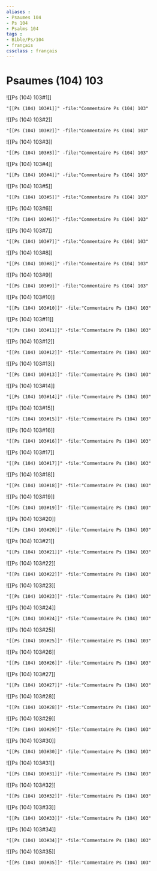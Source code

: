 ```yaml
---
aliases : 
- Psaumes 104
- Ps 104
- Psalms 104
tags : 
- Bible/Ps/104
- français
cssclass : français
---
```


# Psaumes (104) 103

![[Ps (104) 103#1]]

```query
"[[Ps (104) 103#1]]" -file:"Commentaire Ps (104) 103"
```

![[Ps (104) 103#2]]

```query
"[[Ps (104) 103#2]]" -file:"Commentaire Ps (104) 103"
```

![[Ps (104) 103#3]]

```query
"[[Ps (104) 103#3]]" -file:"Commentaire Ps (104) 103"
```

![[Ps (104) 103#4]]

```query
"[[Ps (104) 103#4]]" -file:"Commentaire Ps (104) 103"
```

![[Ps (104) 103#5]]

```query
"[[Ps (104) 103#5]]" -file:"Commentaire Ps (104) 103"
```

![[Ps (104) 103#6]]

```query
"[[Ps (104) 103#6]]" -file:"Commentaire Ps (104) 103"
```

![[Ps (104) 103#7]]

```query
"[[Ps (104) 103#7]]" -file:"Commentaire Ps (104) 103"
```

![[Ps (104) 103#8]]

```query
"[[Ps (104) 103#8]]" -file:"Commentaire Ps (104) 103"
```

![[Ps (104) 103#9]]

```query
"[[Ps (104) 103#9]]" -file:"Commentaire Ps (104) 103"
```

![[Ps (104) 103#10]]

```query
"[[Ps (104) 103#10]]" -file:"Commentaire Ps (104) 103"
```

![[Ps (104) 103#11]]

```query
"[[Ps (104) 103#11]]" -file:"Commentaire Ps (104) 103"
```

![[Ps (104) 103#12]]

```query
"[[Ps (104) 103#12]]" -file:"Commentaire Ps (104) 103"
```

![[Ps (104) 103#13]]

```query
"[[Ps (104) 103#13]]" -file:"Commentaire Ps (104) 103"
```

![[Ps (104) 103#14]]

```query
"[[Ps (104) 103#14]]" -file:"Commentaire Ps (104) 103"
```

![[Ps (104) 103#15]]

```query
"[[Ps (104) 103#15]]" -file:"Commentaire Ps (104) 103"
```

![[Ps (104) 103#16]]

```query
"[[Ps (104) 103#16]]" -file:"Commentaire Ps (104) 103"
```

![[Ps (104) 103#17]]

```query
"[[Ps (104) 103#17]]" -file:"Commentaire Ps (104) 103"
```

![[Ps (104) 103#18]]

```query
"[[Ps (104) 103#18]]" -file:"Commentaire Ps (104) 103"
```

![[Ps (104) 103#19]]

```query
"[[Ps (104) 103#19]]" -file:"Commentaire Ps (104) 103"
```

![[Ps (104) 103#20]]

```query
"[[Ps (104) 103#20]]" -file:"Commentaire Ps (104) 103"
```

![[Ps (104) 103#21]]

```query
"[[Ps (104) 103#21]]" -file:"Commentaire Ps (104) 103"
```

![[Ps (104) 103#22]]

```query
"[[Ps (104) 103#22]]" -file:"Commentaire Ps (104) 103"
```

![[Ps (104) 103#23]]

```query
"[[Ps (104) 103#23]]" -file:"Commentaire Ps (104) 103"
```

![[Ps (104) 103#24]]

```query
"[[Ps (104) 103#24]]" -file:"Commentaire Ps (104) 103"
```

![[Ps (104) 103#25]]

```query
"[[Ps (104) 103#25]]" -file:"Commentaire Ps (104) 103"
```

![[Ps (104) 103#26]]

```query
"[[Ps (104) 103#26]]" -file:"Commentaire Ps (104) 103"
```

![[Ps (104) 103#27]]

```query
"[[Ps (104) 103#27]]" -file:"Commentaire Ps (104) 103"
```

![[Ps (104) 103#28]]

```query
"[[Ps (104) 103#28]]" -file:"Commentaire Ps (104) 103"
```

![[Ps (104) 103#29]]

```query
"[[Ps (104) 103#29]]" -file:"Commentaire Ps (104) 103"
```

![[Ps (104) 103#30]]

```query
"[[Ps (104) 103#30]]" -file:"Commentaire Ps (104) 103"
```

![[Ps (104) 103#31]]

```query
"[[Ps (104) 103#31]]" -file:"Commentaire Ps (104) 103"
```

![[Ps (104) 103#32]]

```query
"[[Ps (104) 103#32]]" -file:"Commentaire Ps (104) 103"
```

![[Ps (104) 103#33]]

```query
"[[Ps (104) 103#33]]" -file:"Commentaire Ps (104) 103"
```

![[Ps (104) 103#34]]

```query
"[[Ps (104) 103#34]]" -file:"Commentaire Ps (104) 103"
```

![[Ps (104) 103#35]]

```query
"[[Ps (104) 103#35]]" -file:"Commentaire Ps (104) 103"
```

